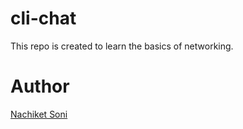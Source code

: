 # cli-chat

This repo is created to learn the basics of networking.

# Author

<a href="https://github.com/ThenoobMario">Nachiket Soni</a>
